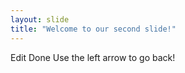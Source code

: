 ```yaml
---
layout: slide
title: "Welcome to our second slide!"
---
```

Edit Done
Use the left arrow to go back!
